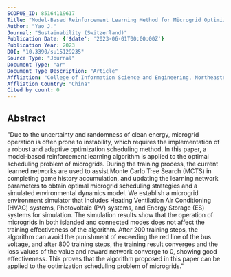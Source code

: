 ```yaml
---
SCOPUS_ID: 85164119617
Title: "Model-Based Reinforcement Learning Method for Microgrid Optimization Scheduling"
Author: "Yao J."
Journal: "Sustainability (Switzerland)"
Publication Date: {'$date': '2023-06-01T00:00:00Z'}
Publication Year: 2023
DOI: "10.3390/su15129235"
Source Type: "Journal"
Document Type: "ar"
Document Type Description: "Article"
Affliation: "College of Information Science and Engineering, Northeastern University"
Affliation Country: "China"
Cited by count: 0
---
```


## Abstract
"Due to the uncertainty and randomness of clean energy, microgrid operation is often prone to instability, which requires the implementation of a robust and adaptive optimization scheduling method. In this paper, a model-based reinforcement learning algorithm is applied to the optimal scheduling problem of microgrids. During the training process, the current learned networks are used to assist Monte Carlo Tree Search (MCTS) in completing game history accumulation, and updating the learning network parameters to obtain optimal microgrid scheduling strategies and a simulated environmental dynamics model. We establish a microgrid environment simulator that includes Heating Ventilation Air Conditioning (HVAC) systems, Photovoltaic (PV) systems, and Energy Storage (ES) systems for simulation. The simulation results show that the operation of microgrids in both islanded and connected modes does not affect the training effectiveness of the algorithm. After 200 training steps, the algorithm can avoid the punishment of exceeding the red line of the bus voltage, and after 800 training steps, the training result converges and the loss values of the value and reward network converge to 0, showing good effectiveness. This proves that the algorithm proposed in this paper can be applied to the optimization scheduling problem of microgrids."
